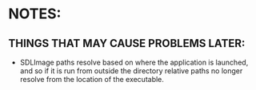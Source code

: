 # NOTES:


## THINGS THAT MAY CAUSE PROBLEMS LATER:
-	SDLImage paths resolve based on where the application is launched, and so
	if it is run from outside the directory relative paths no longer resolve
	from the location of the executable.